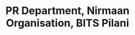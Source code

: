 ---
title: PR Department, Nirmaan Organisation, BITS Pilani
tags: [April 2021-present]
style: fill
color: success
description: Nirmaan is a non-for-profit student organization which works for the upliftment of the communities in and around Pilani. I am responsible for highlighting the achievements of Nirmaan through social media and root mails.
---
